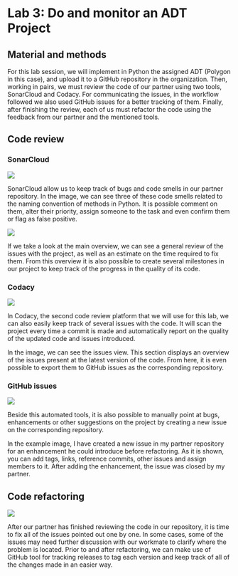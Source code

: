 # Lab 3: Do and monitor an ADT Project

## Material and methods

For this lab session, we will implement in Python the assigned ADT (Polygon in this case), and upload it to a GitHub repository in the organization. Then, working in pairs, we must review the code of our partner using two tools, SonarCloud and Codacy. For communicating the issues, in the workflow followed we also used GitHub issues for a better tracking of them. Finally, after finishing the review, each of us must refactor the code using the feedback from our partner and the mentioned tools.

## Code review

### SonarCloud

![](https://i.imgur.com/pjykSpb.png)

SonarCloud allow us to keep track of bugs and code smells in our partner repository. In the image, we can see three of these code smells related to the naming convention of methods in Python. It is possible comment on them, alter their priority, assign someone to the task and even confirm them or flag as false positive.

![](https://i.imgur.com/QqOURO5.png)

If we take a look at the main overview, we can see a general review of the issues with the project, as well as an estimate on the time required to fix them. From this overview it is also possible to create several milestones in our project to keep track of the progress in the quality of its code.

### Codacy

![](https://i.imgur.com/TOCXtKB.png)

In Codacy, the second code review platform that we will use for this lab, we can also easily keep track of several issues with the code. It will scan the project every time a commit is made and automatically report on the quality of the updated code and issues introduced.

In the image, we can see the issues view. This section displays an overview of the issues present at the latest version of the code. From here, it is even possible to export them to GitHub issues as the corresponding repository.

### GitHub issues

![](https://i.imgur.com/PGb1e5s.png)

Beside this automated tools, it is also possible to manually point at bugs, enhancements or other suggestions on the project by creating a new issue on the corresponding repository.

In the example image, I have created a new issue in my partner repository for an enhancement he could introduce before refactoring. As it is shown, you can add tags, links, reference commits, other issues and assign members to it. After adding the enhancement, the issue was closed by my partner.

## Code refactoring

![](https://i.imgur.com/7hlyKu3.png)

After our partner has finished reviewing the code in our repository, it is time to fix all of the issues pointed out one by one. In some cases, some of the issues may need further discussion with our workmate to clarify where the problem is located. Prior to and after refactoring, we can make use of GitHub tool for tracking releases to tag each version and keep track of all of the changes made in an easier way.
